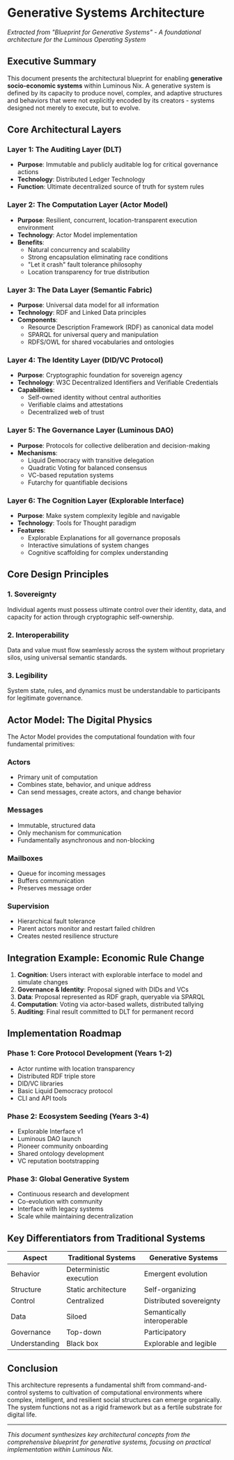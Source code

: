 # Generative Systems Architecture

*Extracted from "Blueprint for Generative Systems" - A foundational architecture for the Luminous Operating System*

## Executive Summary

This document presents the architectural blueprint for enabling **generative socio-economic systems** within Luminous Nix. A generative system is defined by its capacity to produce novel, complex, and adaptive structures and behaviors that were not explicitly encoded by its creators - systems designed not merely to execute, but to evolve.

## Core Architectural Layers

### Layer 1: The Auditing Layer (DLT)
- **Purpose**: Immutable and publicly auditable log for critical governance actions
- **Technology**: Distributed Ledger Technology
- **Function**: Ultimate decentralized source of truth for system rules

### Layer 2: The Computation Layer (Actor Model)
- **Purpose**: Resilient, concurrent, location-transparent execution environment
- **Technology**: Actor Model implementation
- **Benefits**:
  - Natural concurrency and scalability
  - Strong encapsulation eliminating race conditions
  - "Let it crash" fault tolerance philosophy
  - Location transparency for true distribution

### Layer 3: The Data Layer (Semantic Fabric)
- **Purpose**: Universal data model for all information
- **Technology**: RDF and Linked Data principles
- **Components**:
  - Resource Description Framework (RDF) as canonical data model
  - SPARQL for universal query and manipulation
  - RDFS/OWL for shared vocabularies and ontologies

### Layer 4: The Identity Layer (DID/VC Protocol)
- **Purpose**: Cryptographic foundation for sovereign agency
- **Technology**: W3C Decentralized Identifiers and Verifiable Credentials
- **Capabilities**:
  - Self-owned identity without central authorities
  - Verifiable claims and attestations
  - Decentralized web of trust

### Layer 5: The Governance Layer (Luminous DAO)
- **Purpose**: Protocols for collective deliberation and decision-making
- **Mechanisms**:
  - Liquid Democracy with transitive delegation
  - Quadratic Voting for balanced consensus
  - VC-based reputation systems
  - Futarchy for quantifiable decisions

### Layer 6: The Cognition Layer (Explorable Interface)
- **Purpose**: Make system complexity legible and navigable
- **Technology**: Tools for Thought paradigm
- **Features**:
  - Explorable Explanations for all governance proposals
  - Interactive simulations of system changes
  - Cognitive scaffolding for complex understanding

## Core Design Principles

### 1. Sovereignty
Individual agents must possess ultimate control over their identity, data, and capacity for action through cryptographic self-ownership.

### 2. Interoperability
Data and value must flow seamlessly across the system without proprietary silos, using universal semantic standards.

### 3. Legibility
System state, rules, and dynamics must be understandable to participants for legitimate governance.

## Actor Model: The Digital Physics

The Actor Model provides the computational foundation with four fundamental primitives:

### Actors
- Primary unit of computation
- Combines state, behavior, and unique address
- Can send messages, create actors, and change behavior

### Messages
- Immutable, structured data
- Only mechanism for communication
- Fundamentally asynchronous and non-blocking

### Mailboxes
- Queue for incoming messages
- Buffers communication
- Preserves message order

### Supervision
- Hierarchical fault tolerance
- Parent actors monitor and restart failed children
- Creates nested resilience structure

## Integration Example: Economic Rule Change

1. **Cognition**: Users interact with explorable interface to model and simulate changes
2. **Governance & Identity**: Proposal signed with DIDs and VCs
3. **Data**: Proposal represented as RDF graph, queryable via SPARQL
4. **Computation**: Voting via actor-based wallets, distributed tallying
5. **Auditing**: Final result committed to DLT for permanent record

## Implementation Roadmap

### Phase 1: Core Protocol Development (Years 1-2)
- Actor runtime with location transparency
- Distributed RDF triple store
- DID/VC libraries
- Basic Liquid Democracy protocol
- CLI and API tools

### Phase 2: Ecosystem Seeding (Years 3-4)
- Explorable Interface v1
- Luminous DAO launch
- Pioneer community onboarding
- Shared ontology development
- VC reputation bootstrapping

### Phase 3: Global Generative System
- Continuous research and development
- Co-evolution with community
- Interface with legacy systems
- Scale while maintaining decentralization

## Key Differentiators from Traditional Systems

| Aspect | Traditional Systems | Generative Systems |
|--------|-------------------|-------------------|
| Behavior | Deterministic execution | Emergent evolution |
| Structure | Static architecture | Self-organizing |
| Control | Centralized | Distributed sovereignty |
| Data | Siloed | Semantically interoperable |
| Governance | Top-down | Participatory |
| Understanding | Black box | Explorable and legible |

## Conclusion

This architecture represents a fundamental shift from command-and-control systems to cultivation of computational environments where complex, intelligent, and resilient social structures can emerge organically. The system functions not as a rigid framework but as a fertile substrate for digital life.

---

*This document synthesizes key architectural concepts from the comprehensive blueprint for generative systems, focusing on practical implementation within Luminous Nix.*